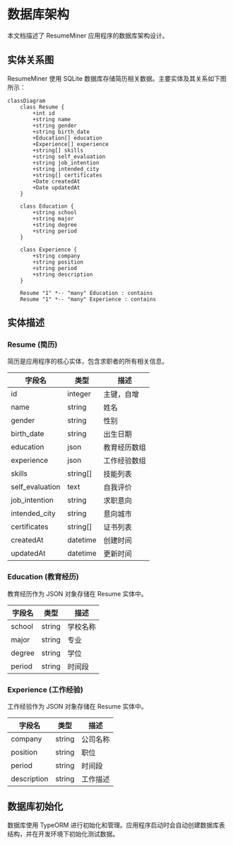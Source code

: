 # 数据库架构

本文档描述了 ResumeMiner 应用程序的数据库架构设计。

## 实体关系图

ResumeMiner 使用 SQLite 数据库存储简历相关数据。主要实体及其关系如下图所示：

```mermaid
classDiagram
    class Resume {
        +int id
        +string name
        +string gender
        +string birth_date
        +Education[] education
        +Experience[] experience
        +string[] skills
        +string self_evaluation
        +string job_intention
        +string intended_city
        +string[] certificates
        +Date createdAt
        +Date updatedAt
    }

    class Education {
        +string school
        +string major
        +string degree
        +string period
    }

    class Experience {
        +string company
        +string position
        +string period
        +string description
    }

    Resume "1" *-- "many" Education : contains
    Resume "1" *-- "many" Experience : contains
```

## 实体描述

### Resume (简历)

简历是应用程序的核心实体，包含求职者的所有相关信息。

| 字段名          | 类型     | 描述         |
| --------------- | -------- | ------------ |
| id              | integer  | 主键，自增   |
| name            | string   | 姓名         |
| gender          | string   | 性别         |
| birth_date      | string   | 出生日期     |
| education       | json     | 教育经历数组 |
| experience      | json     | 工作经验数组 |
| skills          | string[] | 技能列表     |
| self_evaluation | text     | 自我评价     |
| job_intention   | string   | 求职意向     |
| intended_city   | string   | 意向城市     |
| certificates    | string[] | 证书列表     |
| createdAt       | datetime | 创建时间     |
| updatedAt       | datetime | 更新时间     |

### Education (教育经历)

教育经历作为 JSON 对象存储在 Resume 实体中。

| 字段名 | 类型   | 描述     |
| ------ | ------ | -------- |
| school | string | 学校名称 |
| major  | string | 专业     |
| degree | string | 学位     |
| period | string | 时间段   |

### Experience (工作经验)

工作经验作为 JSON 对象存储在 Resume 实体中。

| 字段名      | 类型   | 描述     |
| ----------- | ------ | -------- |
| company     | string | 公司名称 |
| position    | string | 职位     |
| period      | string | 时间段   |
| description | string | 工作描述 |

## 数据库初始化

数据库使用 TypeORM 进行初始化和管理。应用程序启动时会自动创建数据库表结构，并在开发环境下初始化测试数据。
